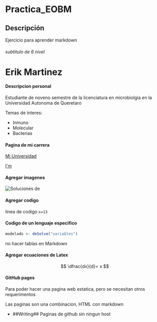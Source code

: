 # Practica_EOBM

## Descripción
Ejercicio para aprender markdown
###### subtitulo de 6 nivel

Erik Martinez
=======
#### Descripcion personal

Estudiante de noveno semestre de la licenciatura en microbiolgia en la Universidad Autonoma de Queretaro

Temas de interes:
* Inmuno
* Molecular
* Bacterias

#### Pagina de mi carrera
[Mi Universidad](https://www.uaq.mx/)

[I'm ](../pathfile)

#### Agregar imagenes

![Soluciones de]()

#### Agregar codigo
linea de codigo `x=13`

#### Codigo de un lenguaje especifico
```R
modelado <- deSolve("variables")
```

no hacer tablas en Markdown

#### Agregar ecuaciones de Latex

$$ \dfrac{dx}{d}= x $$



#### GitHub pages
Para poder hacer una pagina web estatica, pero se necesitan otros requerimentos

Las paginas son una combinacion, HTML con markdown

- ##Writing##
Paginas de github sin ningun host




